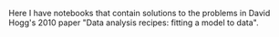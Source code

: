 Here I have notebooks that contain solutions to the problems in David Hogg's 2010 paper "Data analysis recipes: fitting a model to data".